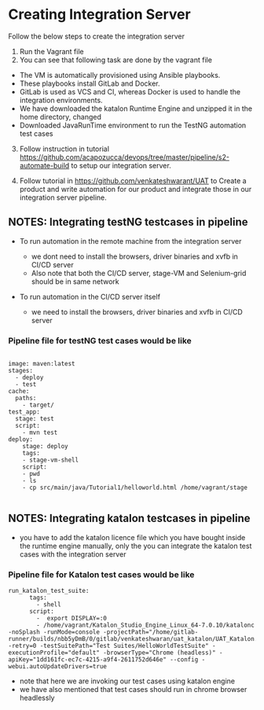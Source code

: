 # Creating Integration Server

Follow the below steps to create the integration server
1. Run the Vagrant file
2. You can see that following task are done by the vagrant file
  * The VM is automatically provisioned using Ansible playbooks.
  * These playbooks install GitLab and Docker.
  * GitLab is used as VCS and CI, whereas Docker is used to handle the integration environments.
  * We have downloaded the katalon Runtime Engine and unzipped it in the home directory, changed 
  * Downloaded JavaRunTime environment to run the TestNG automation test cases
3. Follow instruction in tutorial https://github.com/acapozucca/devops/tree/master/pipeline/s2-automate-build to setup our integration server.

4. Follow tutorial in https://github.com/venkateshwarant/UAT to Create a product and write automation for our product and integrate those in our integration server pipeline.


## NOTES: Integrating testNG testcases in pipeline
- To run automation in the remote machine from the integration server
     * we dont need to install the browsers, driver binaries and xvfb in CI/CD server
     * Also note that both the CI/CD server, stage-VM and Selenium-grid should be in same network
     
- To run automation in the CI/CD server itself
     * we need to install the browsers, driver binaries and xvfb in CI/CD server
     
### Pipeline file for testNG test cases would be like

```

image: maven:latest
stages:
  - deploy
  - test
cache:
  paths:
    - target/
test_app:
  stage: test
  script:
    - mvn test
deploy:
    stage: deploy
    tags:
    - stage-vm-shell
    script:
    - pwd
    - ls
    - cp src/main/java/Tutorial1/helloworld.html /home/vagrant/stage
    
```
     
## NOTES: Integrating katalon testcases in pipeline
* you have to add the katalon licence file which you have bought inside the runtime engine manually, only the you can integrate the katalon test cases with the integration server
     
### Pipeline file for Katalon test cases would be like

```
run_katalon_test_suite:
      tags:
        - shell
      script:
        -  export DISPLAY=:0
        - /home/vagrant/Katalon_Studio_Engine_Linux_64-7.0.10/katalonc -noSplash -runMode=console -projectPath="/home/gitlab-runner/builds/nbb5yDmB/0/gitlab/venkateshwaran/uat_katalon/UAT_Katalon.prj"  -retry=0 -testSuitePath="Test Suites/HelloWorldTestSuite" -executionProfile="default" -browserType="Chrome (headless)" -apiKey="1dd161fc-ec7c-4215-a9f4-2611752d646e" --config -webui.autoUpdateDrivers=true

```

* note that here we are invoking our test cases using katalon engine
* we have also mentioned that test cases should run in chrome browser headlessly

